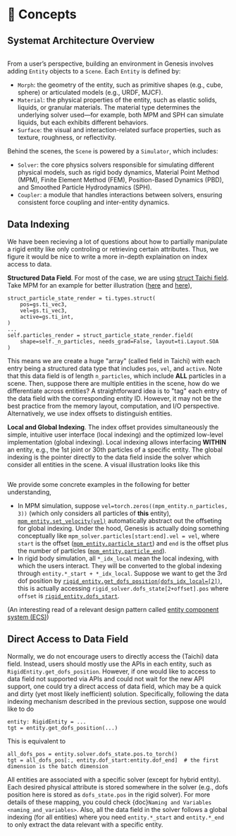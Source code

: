 # 🧩 Concepts

## Systemat Architecture Overview

```{figure} ../../_static/images/overview.png
```

<!-- From an user perspective, building an environment using Genesis is to add `Entity` in `Scene`, where `Entity` is specified by
- `Morph`: the geometry of the entity, e.g., primitive shapes or URDF.
- `Material`: the material of the entity, e.g., elastic object, liquid, sand, etc. Material is associated with the underlying solvers, e.g., there is MPM liquid and SPH liquid, those demonstrate different behaviors.
- `Surface`: the texture, rendering surface parameters etc

Under the hood, the scene consists of a simulator that encapsulates,
- `Solver`: the physics solver that handles the core physics engine with different methods like rigid, material point method (MPM), finite element method (FEM), etc.
- `Coupler`: the bridge across solvers that handle forces and any interaction in between. -->

From a user’s perspective, building an environment in Genesis involves adding `Entity` objects to a `Scene`. Each `Entity` is defined by:
- `Morph`: the geometry of the entity, such as primitive shapes (e.g., cube, sphere) or articulated models (e.g., URDF, MJCF).
- `Material`: the physical properties of the entity, such as elastic solids, liquids, or granular materials. The material type determines the underlying solver used—for example, both MPM and SPH can simulate liquids, but each exhibits different behaviors.
- `Surface`: the visual and interaction-related surface properties, such as texture, roughness, or reflectivity.

Behind the scenes, the `Scene` is powered by a `Simulator`, which includes:
- `Solver`: the core physics solvers responsible for simulating different physical models, such as rigid body dynamics, Material Point Method (MPM), Finite Element Method (FEM), Position-Based Dynamics (PBD), and Smoothed Particle Hydrodynamics (SPH).
- `Coupler`: a module that handles interactions between solvers, ensuring consistent force coupling and inter-entity dynamics.


## Data Indexing

We have been recieving a lot of questions about how to partially manipulate a rigid entity like only controling or retrieving certain attributes. Thus, we figure it would be nice to write a more in-depth explaination on index access to data.

**Structured Data Field**. For most of the case, we are using [struct Taichi field](https://docs.taichi-lang.org/docs/type#struct-types-and-dataclass). Take MPM for an example for better illustration ([here](https://github.com/Genesis-Embodied-AI/Genesis/blob/53b475f49c025906a359bc8aff1270a3c8a1d4a8/genesis/engine/solvers/mpm_solver.py#L103C1-L107C10) and [here](https://github.com/Genesis-Embodied-AI/Genesis/blob/53b475f49c025906a359bc8aff1270a3c8a1d4a8/genesis/engine/solvers/mpm_solver.py#L123)),
```
struct_particle_state_render = ti.types.struct(
    pos=gs.ti_vec3,
    vel=gs.ti_vec3,
    active=gs.ti_int,
)
...
self.particles_render = struct_particle_state_render.field(
    shape=self._n_particles, needs_grad=False, layout=ti.Layout.SOA
)
```
This means we are create a huge "array" (called field in Taichi) with each entry being a structured data type that includes `pos`, `vel`, and `active`. Note that this data field is of length `n_particles`, which include __ALL__ particles in a scene. Then, suppose there are multiple entities in the scene, how do we differentiate across entities? A straightforward idea is to "tag" each entry of the data field with the corresponding entity ID. However, it may not be the best practice from the memory layout, computation, and I/O perspective. Alternatively, we use index offsets to distinguish entities.

**Local and Global Indexing**. The index offset provides simultaneously the simple, intuitive user interface (local indexing) and the optimized low-level implementation (global indexing). Local indexing allows interfacing __WITHIN__ an entity, e.g., the 1st joint or 30th particles of a specific entity. The global indexing is the pointer directly to the data field inside the solver which consider all entities in the scene. A visual illustration looks like this

```{figure} ../../_static/images/local_global_indexing.png
```

We provide some concrete examples in the following for better understanding,
- In MPM simulation, suppose `vel=torch.zeros((mpm_entity.n_particles, 3))` (which only considers all particles of __this__ entity), [`mpm_entity.set_velocity(vel)`](https://github.com/Genesis-Embodied-AI/Genesis/blob/53b475f49c025906a359bc8aff1270a3c8a1d4a8/genesis/engine/entities/particle_entity.py#L296) automatically abstract out the offseting for global indexing. Under the hood, Genesis is actually doing something conceptually like `mpm_solver.particles[start:end].vel = vel`, where `start` is the offset ([`mpm_entity.particle_start`](https://github.com/Genesis-Embodied-AI/Genesis/blob/53b475f49c025906a359bc8aff1270a3c8a1d4a8/genesis/engine/entities/particle_entity.py#L453)) and `end` is the offset plus the number of particles ([`mpm_entity.particle_end`](https://github.com/Genesis-Embodied-AI/Genesis/blob/53b475f49c025906a359bc8aff1270a3c8a1d4a8/genesis/engine/entities/particle_entity.py#L457)).
- In rigid body simulation, all `*_idx_local` mean the local indexing, with which the users interact. They will be converted to the global indexing through `entity.*_start + *_idx_local`. Suppose we want to get the 3rd dof position by [`rigid_entity.get_dofs_position(dofs_idx_local=[2])`](https://github.com/Genesis-Embodied-AI/Genesis/blob/53b475f49c025906a359bc8aff1270a3c8a1d4a8/genesis/engine/entities/rigid_entity/rigid_entity.py#L2201), this is actually accessing `rigid_solver.dofs_state[2+offset].pos` where `offset` is [`rigid_entity.dofs_start`](https://github.com/Genesis-Embodied-AI/Genesis/blob/53b475f49c025906a359bc8aff1270a3c8a1d4a8/genesis/engine/entities/rigid_entity/rigid_entity.py#L2717).

(An interesting read of a relevant design pattern called [entity component system (ECS)](https://en.wikipedia.org/wiki/Entity_component_system))

## Direct Access to Data Field

Normally, we do not encourage users to directly access the (Taichi) data field.
Instead, users should mostly use the APIs in each entity, such as `RigidEntity.get_dofs_position`.
However, if one would like to access to data field not supported via APIs and could not wait for the new API support, one could try a direct access of data field, which may be a quick and dirty (yet most likely inefficient) solution. Specifically, following the data indexing mechanism described in the previous section, suppose one would like to do
```
entity: RigidEntity = ...
tgt = entity.get_dofs_position(...)
```

This is equivalent to
```
all_dofs_pos = entity.solver.dofs_state.pos.to_torch()
tgt = all_dofs_pos[:, entity.dof_start:entity.dof_end]  # the first dimension is the batch dimension
```

All entities are associated with a specific solver (except for hybrid entity).
Each desired physical attribute is stored somewhere in the solver (e.g., dofs position here is stored as `dofs_state.pos` in the rigid solver).
For more details of these mapping, you could check {doc}`Naming and Variables <naming_and_variables>`. 
Also, all the data field in the solver follows a global indexing (for all entities) where you need `entity.*_start` and `entity.*_end` to only extract the data relevant with a specific entity.

